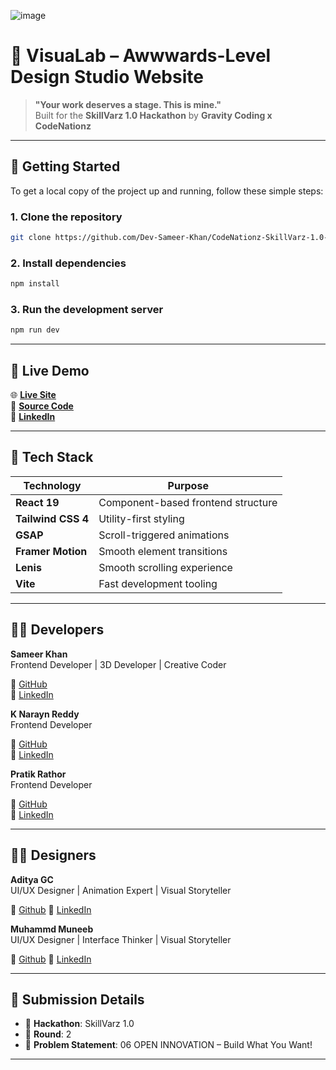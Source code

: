 ![image](https://github.com/user-attachments/assets/513b6436-7ddb-4298-9f64-6d9f64915039)
# 🚀 VisuaLab – Awwwards-Level Design Studio Website

> **"Your work deserves a stage. This is mine."**  
> Built for the **SkillVarz 1.0 Hackathon** by **Gravity Coding x CodeNationz**

---

## 🚀 Getting Started

To get a local copy of the project up and running, follow these simple steps:

### 1. Clone the repository
```bash
git clone https://github.com/Dev-Sameer-Khan/CodeNationz-SkillVarz-1.0-Round-1.git
```
### 2. Install dependencies
```bash
npm install
```
### 3. Run the development server
```bash
npm run dev
```
---

## 🔗 Live Demo

🌐 **[Live Site](https://code-nationz-skill-varz-1-0-round-2.vercel.app/)**  
📁 **[Source Code](https://github.com/Dev-Sameer-Khan/CodeNationz-SkillVarz-1.0-Round-2)**  
🔗 **[LinkedIn](https://www.linkedin.com/posts/dev-sameer-khan_visualab-frontenddesign-creativecoding-activity-7321596068549255168-rLCa?utm_source=share&utm_medium=member_desktop&rcm=ACoAAFE7a3wB0BuOGd2mXQri9fhW7cW_Wc0H1uw)**

---


## 🔧 Tech Stack

| Technology         | Purpose                             |
|--------------------|-------------------------------------|
| **React 19**        | Component-based frontend structure  |
| **Tailwind CSS 4**  | Utility-first styling               |
| **GSAP**            | Scroll-triggered animations         |
| **Framer Motion**   | Smooth element transitions          |
| **Lenis**           | Smooth scrolling experience         |
| **Vite**            | Fast development tooling            |

---


## 👨‍💻 Developers

**Sameer Khan**  
Frontend Developer | 3D Developer | Creative Coder  

🔗 [GitHub](https://github.com/Dev-Sameer-Khan)  
🔗 [LinkedIn](https://www.linkedin.com/in/dev-sameer-khan/)

**K Narayn Reddy**  
Frontend Developer 

🔗 [GitHub](https://github.com/NarayanReddy1702)  
🔗 [LinkedIn](https://www.linkedin.com/in/k-narayan-reddy-67b6a6356?utm_source=share&utm_campaign=share_via&utm_content=profile&utm_medium=android_app)

**Pratik Rathor**  
Frontend Developer

🔗 [GitHub](https://github.com/Pratik18Rathore)  
🔗 [LinkedIn](https://www.linkedin.com/in/pratik-rathore-578a52236/)

---

## 👨‍🎨 Designers

**Aditya GC**  
UI/UX Designer | Animation Expert | Visual Storyteller  

🔗 [Github](https://github.com/adi0900) 
🔗 [LinkedIn](https://www.linkedin.com/in/aditya-k-2720a7251/)   

**Muhammd Muneeb**  
UI/UX Designer | Interface Thinker | Visual Storyteller  

🔗 [Github](https://github.com/muneeb-1122/) 
🔗 [LinkedIn](https://www.linkedin.com/in/muhammadmuneeb12/)  

---

## 🏁 Submission Details

- 🚀 **Hackathon**: SkillVarz 1.0  
- 📌 **Round**: 2  
- 📁 **Problem Statement**: 06 OPEN INNOVATION – Build What You Want!

---
